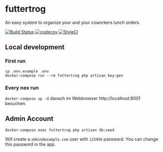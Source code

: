 # futtertrog

An easy system to organize your and your coworkers lunch orders.

[![Build Status](https://travis-ci.org/robjuz/futtertrog.svg?branch=master)](https://travis-ci.org/robjuz/futtertrog)
[![codecov](https://codecov.io/gh/robjuz/futtertrog/branch/master/graph/badge.svg)](https://codecov.io/gh/robjuz/futtertrog)
[![StyleCI](https://github.styleci.io/repos/159231011/shield?branch=master)](https://github.styleci.io/repos/159231011)

## Local development

### First run
```
cp .env.example .env
docker-compose run --rm futtertrog php artisan key:gen
```
 
### Every nex run
`docker-compose up -d` danach im Webbrowser http://localhost:8001 besuchen.

## Admin Account

```
docker-compose exec futtertrog php artisan db:seed
``` 

Will create a `admin@example.com` user with `123456` password. You can change this password in the app.
